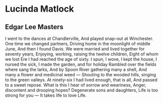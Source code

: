 # Lucinda Matlock
## Edgar Lee Masters
I went to the dances at Chandlerville,
And played snap-out at Winchester.
One time we changed partners,
Driving home in the moonlight of middle June,
And then I found Davis.
We were married and lived together for seventy years,
Enjoying, working, raising the twelve children,
Eight of whom we lost
Ere I had reached the age of sixty.
I spun, I wove, I kept the house, I nursed the sick,
I made the garden, and for holiday
Rambled over the fields where sang the larks,
And by Spoon River gathering many a shell,
And many a flower and medicinal weed —
Shouting to the wooded hills, singing to the green valleys.
At ninety-six I had lived enough, that is all,
And passed to a sweet repose.
What is this I hear of sorrow and weariness,
Anger, discontent and drooping hopes?
Degenerate sons and daughters,
Life is too strong for you —
It takes life to love Life.